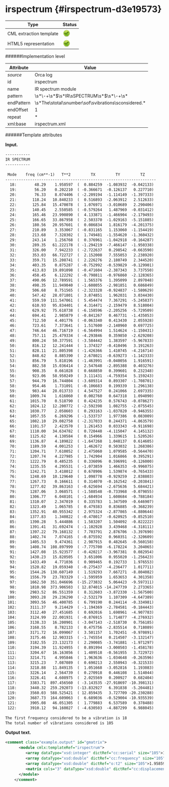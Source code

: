 # irspectrum {#irspectrum-d3e19573}


| Type                                                                                                                                                | Status                                                                                                                                              |
|----|----|
| CML extraction template                                                                                                                             | ![](/imgs/Total.png)                                                                                                                                |
| HTML5 representation                                                                                                                                | ![](/imgs/Total.png)                                                                                                                                |

######Implementation level

| Attribute                                                                                                                                           | Value                                                                                                                                               |
|----|----|
| *source*                                                                                                                                            | Orca log                                                                                                                                            |
| id                                                                                                                                                  | irspectrum                                                                                                                                          |
| name                                                                                                                                                | IR spectrum module                                                                                                                                  |
| pattern                                                                                                                                             | \\s\*\\-+\\s\*\$\\s\*IR\\sSPECTRUM\\s\*\$\\s\*\\-+\\s\*                                                                                             |
| endPattern                                                                                                                                          | \\s\*The\\stotal\\snumber\\sof\\svibrations\\sconsidered.\*                                                                                         |
| endOffset                                                                                                                                           | 1                                                                                                                                                   |
| repeat                                                                                                                                              | \*                                                                                                                                                  |
| xml:base                                                                                                                                            | irspectrum.xml                                                                                                                                      |

######Template attributes

**Input.**

    -----------
    IR SPECTRUM
    -----------

     Mode    freq (cm**-1)   T**2         TX         TY         TZ
    -------------------------------------------------------------------
      18:        48.29    1.958597  (  0.884259  -1.083932  -0.042133)
      19:        56.20    0.202210  ( -0.366671  -0.126137   0.227710)
      20:        76.33    8.074406  ( -2.209194  -1.114149  -1.397333)
      21:       118.24   10.840233  (  0.516893  -2.063912   2.512633)
      22:       125.84   15.470078  (  1.076971  -3.010689   2.290406)
      23:       140.45    2.550585  ( -0.579264   1.487969  -0.031412)
      24:       165.46   23.990890  (  4.133871  -1.466904  -2.179493)
      25:       166.65   33.867958  (  2.503370  -1.029163  -5.151885)
      26:       180.56   20.957601  (  0.086834   1.816179  -4.201375)
      27:       210.89    3.353067  ( -0.831165   1.153060  -1.154419)
      28:       213.68    7.328302  (  1.749481  -1.554620  -1.360432)
      29:       243.14    1.256768  (  0.376961  -1.042918  -0.164287)
      30:       289.35   61.222178  ( -1.294219  -7.466147  -1.950338)
      31:       326.00    7.942233  ( -2.722637   0.298542  -0.663590)
      32:       353.03   66.722727  (  2.152008   7.555053   2.238920)
      33:       359.71   15.208741  (  2.226276   2.180749   2.344520)
      34:       403.35    0.875287  ( -0.752992  -0.539829  -0.129901)
      35:       413.83   19.891098  ( -0.471604  -2.387343   3.737550)
      36:       458.45    6.122292  ( -0.798811  -0.976860  -2.128365)
      37:       490.06   12.789591  (  1.565376   1.395099   2.897048)
      38:       498.35   11.949040  ( -1.608055  -2.981851   0.686849)
      39:       506.68    8.751565  ( -2.323328  -0.924837  -1.580629)
      40:       547.42   28.071801  (  3.874851   1.962031   3.034430)
      41:       559.59  111.547061  (  5.454474   7.367291  -5.245837)
      42:       610.93   95.834401  (  4.314471  -2.159479   8.518004)
      43:       629.92   75.618738  ( -6.158596  -2.205256  -5.729509)
      44:       694.41    2.985879  ( -0.841267   0.467731  -1.435053)
      45:       712.50    4.401776  ( -0.063340   0.413430   2.055928)
      46:       723.61    7.373641  (  1.517600  -2.140960   0.697725)
      47:       746.64   46.716719  ( -6.564994   1.514624  -1.150431)
      48:       757.11   25.479334  ( -4.293846   0.359850  -2.629208)
      49:       800.24   50.377591  ( -3.584442   1.383597  -5.967833)
      50:       816.12   12.241444  (  1.374327  -0.410496   3.191263)
      51:       828.11   21.805398  ( -1.426366   1.410745  -4.216714)
      52:       848.62    8.885390  (  2.678021  -0.639273  -1.142333)
      53:       856.79    5.818196  ( -1.463991  -0.040056   1.916591)
      54:       882.58   15.036414  (  2.547648  -2.895388   0.403276)
      55:       908.35    0.661028  (  0.668850   0.399601   0.232348)
      56:       923.06   58.950249  (  3.111431  -4.759354   5.159243)
      57:       944.79   16.744804  ( -3.609314   0.893307  -1.708701)
      58:       954.46    1.731091  ( -0.106683   0.199339   1.296138)
      59:       983.44   28.013733  (  4.547527   0.241066   2.697335)
      60:      1009.74    1.616060  (  0.002760   0.647318   1.094090)
      61:      1015.70    0.518790  (  0.424235   0.576743  -0.078627)
      62:      1024.12   12.200772  ( -2.592398   1.082755  -2.075545)
      63:      1030.77    2.058603  (  0.293163  -1.037820  -0.946355)
      64:      1057.55    6.269296  ( -1.533737   1.977386   0.083009)
      65:      1082.10   29.082758  ( -2.317033   0.244371  -4.863579)
      66:      1101.57    2.423570  (  1.261453   0.033343  -0.911698)
      67:      1110.00   34.634782  (  0.720448  -4.115047   4.145132)
      68:      1125.62    4.130584  (  0.154966   1.339615   1.520526)
      69:      1136.87    4.189822  ( -1.647268   1.048137   0.614605)
      70:      1189.59    4.001253  (  1.462672   0.503032   1.268386)
      71:      1204.71    7.610052  (  2.475060   1.079585  -0.564470)
      72:      1207.74    4.227985  (  1.742904   1.016866   0.395291)
      73:      1222.79    0.485235  (  0.336096   0.596991  -0.126000)
      74:      1235.55    4.295531  ( -1.073859   1.466353  -0.996075)
      75:      1242.71    3.418012  (  0.678906   1.539874  -0.765433)
      76:      1248.69   10.129640  (  1.098778  -0.929259   2.838803)
      77:      1267.73    0.166611  (  0.314070  -0.162542  -0.203841)
      78:      1277.02   39.863163  ( -0.625694  -2.675636   5.684421)
      79:      1287.06    3.068571  ( -1.588548  -0.733968  -0.079855)
      80:      1306.77    6.048101  ( -1.684934   1.608684  -0.788184)
      81:      1310.07    2.347019  (  0.335783   1.347509  -0.646907)
      82:      1323.49    1.065785  (  0.479383   0.836885  -0.368239)
      83:      1352.91   40.955342  (  2.975324  -2.877865  -4.880644)
      84:      1377.83    1.340822  ( -0.478017  -0.620925  -0.852510)
      85:      1390.28    5.444886  (  1.583207   1.504092  -0.822222)
      86:      1391.41   31.692474  ( -1.102928   3.439468  -4.318111)
      87:      1397.22   79.168132  (  7.703791   2.876706  -3.397690)
      88:      1402.74    7.074165  ( -0.875592   0.960351  -2.320609)
      89:      1405.53    9.474361  (  2.987915   0.482645  -0.560158)
      90:      1408.74  108.897999  ( -7.775700  -6.178224   3.204065)
      91:      1427.08   15.923577  ( -0.420217  -3.967381   0.082954)
      92:      1430.23   15.820505  (  3.651006   0.955020  -1.256423)
      93:      1433.49    4.771036  (  0.909465   0.192733   1.976553)
      94:      1520.82   19.059340  ( -0.275437  -4.236477   1.017711)
      95:      1544.26  138.607149  (  1.519293   7.667271  -8.804082)
      96:      1556.79   23.783329  ( -1.595959   1.653653   4.301358)
      97:      1662.50  351.046696  (-15.273832   5.064423  -9.597311)
      98:      1810.98  373.906503  ( 12.874015 -14.247739   2.273365)
      99:      2983.52   86.551359  (  8.312603  -3.872330  -1.567500)
     100:      3093.28   29.236290  ( -2.532179   1.107309  -4.647389)
     101:      3093.56   46.400785  (  6.799190   0.244114  -0.334981)
     102:      3111.37    9.214429  ( -1.194369  -2.784581  -0.184443)
     103:      3112.40   27.451685  (  0.692016   1.698961  -4.907783)
     104:      3124.99   22.001931  ( -0.876915   1.714877  -4.276932)
     105:      3138.33   16.200901  ( -3.047143  -2.518730   0.756185)
     106:      3168.55    8.782133  (  0.475756  -2.835514   0.718089)
     107:      3171.72   16.099067  (  3.501157   1.702451  -0.970891)
     108:      3175.46   12.903315  ( -1.745554   0.214507  -3.132147)
     109:      3182.55   23.132173  (  2.290085  -3.741881  -1.971297)
     110:      3194.39   11.924955  (  0.891994  -3.000503  -1.458178)
     111:      3204.67   16.163056  (  1.409518  -0.561955   3.722972)
     112:      3214.71    4.995846  (  1.963636  -1.034648  -0.263596)
     113:      3215.23    7.087089  (  0.690213   2.550943  -0.321533)
     114:      3218.88   11.849135  (  1.051668  -3.052816   1.193083)
     115:      3226.14    2.564739  (  0.270918   0.446108   1.514044)
     116:      3226.41    4.608975  (  2.025569   0.200927   0.682404)
     117:      3383.71  897.456560  ( -3.143535 -27.918697 -10.398131)
     118:      3440.32  259.292073  (-13.832927   6.391838  -5.204481)
     119:      3560.03  588.525421  ( 12.859435   3.727709 -20.230288)
     120:      3687.73  164.609063  (  6.689036  -0.529004 -10.935539)
     121:      3905.08   46.051305  (  1.779883   6.537589   0.378488)
     122:      3910.12   94.160027  ( -4.630503  -4.887299   6.988045)

    The first frequency considered to be a vibration is 18
    The total number of vibrations considered is 105    
        

**Output text.**

```xml
<comment class="example.output" id="gmatrix">
      <module cmlx:templateRef="irspectrum">
         <array dataType="xsd:integer" dictRef="cc:serial" size="105">18 19 20 21 22 23 24 25 26 27 28 29 30 31 32 33 34 35 36 37 38 39 40 41 42 43 44 45 46 47 48 49 50 51 52 53 54 55 56 57 58 59 60 61 62 63 64 65 66 67 68 69 70 71 72 73 74 75 76 77 78 79 80 81 82 83 84 85 86 87 88 89 90 91 92 93 94 95 96 97 98 99 100 101 102 103 104 105 106 107 108 109 110 111 112 113 114 115 116 117 118 119 120 121 122</array>
         <array dataType="xsd:double" dictRef="cc:frequency" size="105">48.29 56.20 76.33 118.24 125.84 140.45 165.46 166.65 180.56 210.89 213.68 243.14 289.35 326.00 353.03 359.71 403.35 413.83 458.45 490.06 498.35 506.68 547.42 559.59 610.93 629.92 694.41 712.50 723.61 746.64 757.11 800.24 816.12 828.11 848.62 856.79 882.58 908.35 923.06 944.79 954.46 983.44 1009.74 1015.70 1024.12 1030.77 1057.55 1082.10 1101.57 1110.00 1125.62 1136.87 1189.59 1204.71 1207.74 1222.79 1235.55 1242.71 1248.69 1267.73 1277.02 1287.06 1306.77 1310.07 1323.49 1352.91 1377.83 1390.28 1391.41 1397.22 1402.74 1405.53 1408.74 1427.08 1430.23 1433.49 1520.82 1544.26 1556.79 1662.50 1810.98 2983.52 3093.28 3093.56 3111.37 3112.40 3124.99 3138.33 3168.55 3171.72 3175.46 3182.55 3194.39 3204.67 3214.71 3215.23 3218.88 3226.14 3226.41 3383.71 3440.32 3560.03 3687.73 3905.08 3910.12</array>
         <array dataType="xsd:double" dictRef="o:t2" size="105">1.958597 0.202210 8.074406 10.840233 15.470078 2.550585 23.990890 33.867958 20.957601 3.353067 7.328302 1.256768 61.222178 7.942233 66.722727 15.208741 0.875287 19.891098 6.122292 12.789591 11.949040 8.751565 28.071801 111.547061 95.834401 75.618738 2.985879 4.401776 7.373641 46.716719 25.479334 50.377591 12.241444 21.805398 8.885390 5.818196 15.036414 0.661028 58.950249 16.744804 1.731091 28.013733 1.616060 0.518790 12.200772 2.058603 6.269296 29.082758 2.423570 34.634782 4.130584 4.189822 4.001253 7.610052 4.227985 0.485235 4.295531 3.418012 10.129640 0.166611 39.863163 3.068571 6.048101 2.347019 1.065785 40.955342 1.340822 5.444886 31.692474 79.168132 7.074165 9.474361 108.897999 15.923577 15.820505 4.771036 19.059340 138.607149 23.783329 351.046696 373.906503 86.551359 29.236290 46.400785 9.214429 27.451685 22.001931 16.200901 8.782133 16.099067 12.903315 23.132173 11.924955 16.163056 4.995846 7.087089 11.849135 2.564739 4.608975 897.456560 259.292073 588.525421 164.609063 46.051305 94.160027</array>
         <matrix cols="3" dataType="xsd:double" dictRef="cc:displacement" rows="105">0.884259 -1.083932 -0.042133 -0.366671 -0.126137 0.227710 -2.209194 -1.114149 -1.397333 0.516893 -2.063912 2.512633 1.076971 -3.010689 2.290406 -0.579264 1.487969 -0.031412 4.133871 -1.466904 -2.179493 2.503370 -1.029163 -5.151885 0.086834 1.816179 -4.201375 -0.831165 1.153060 -1.154419 1.749481 -1.554620 -1.360432 0.376961 -1.042918 -0.164287 -1.294219 -7.466147 -1.950338 -2.722637 0.298542 -0.663590 2.152008 7.555053 2.238920 2.226276 2.180749 2.344520 -0.752992 -0.539829 -0.129901 -0.471604 -2.387343 3.737550 -0.798811 -0.976860 -2.128365 1.565376 1.395099 2.897048 -1.608055 -2.981851 0.686849 -2.323328 -0.924837 -1.580629 3.874851 1.962031 3.034430 5.454474 7.367291 -5.245837 4.314471 -2.159479 8.518004 -6.158596 -2.205256 -5.729509 -0.841267 0.467731 -1.435053 -0.063340 0.413430 2.055928 1.517600 -2.140960 0.697725 -6.564994 1.514624 -1.150431 -4.293846 0.359850 -2.629208 -3.584442 1.383597 -5.967833 1.374327 -0.410496 3.191263 -1.426366 1.410745 -4.216714 2.678021 -0.639273 -1.142333 -1.463991 -0.040056 1.916591 2.547648 -2.895388 0.403276 0.668850 0.399601 0.232348 3.111431 -4.759354 5.159243 -3.609314 0.893307 -1.708701 -0.106683 0.199339 1.296138 4.547527 0.241066 2.697335 0.002760 0.647318 1.094090 0.424235 0.576743 -0.078627 -2.592398 1.082755 -2.075545 0.293163 -1.037820 -0.946355 -1.533737 1.977386 0.083009 -2.317033 0.244371 -4.863579 1.261453 0.033343 -0.911698 0.720448 -4.115047 4.145132 0.154966 1.339615 1.520526 -1.647268 1.048137 0.614605 1.462672 0.503032 1.268386 2.475060 1.079585 -0.564470 1.742904 1.016866 0.395291 0.336096 0.596991 -0.126000 -1.073859 1.466353 -0.996075 0.678906 1.539874 -0.765433 1.098778 -0.929259 2.838803 0.314070 -0.162542 -0.203841 -0.625694 -2.675636 5.684421 -1.588548 -0.733968 -0.079855 -1.684934 1.608684 -0.788184 0.335783 1.347509 -0.646907 0.479383 0.836885 -0.368239 2.975324 -2.877865 -4.880644 -0.478017 -0.620925 -0.852510 1.583207 1.504092 -0.822222 -1.102928 3.439468 -4.318111 7.703791 2.876706 -3.397690 -0.875592 0.960351 -2.320609 2.987915 0.482645 -0.560158 -7.775700 -6.178224 3.204065 -0.420217 -3.967381 0.082954 3.651006 0.955020 -1.256423 0.909465 0.192733 1.976553 -0.275437 -4.236477 1.017711 1.519293 7.667271 -8.804082 -1.595959 1.653653 4.301358 -15.273832 5.064423 -9.597311 12.874015 -14.247739 2.273365 8.312603 -3.872330 -1.567500 -2.532179 1.107309 -4.647389 6.799190 0.244114 -0.334981 -1.194369 -2.784581 -0.184443 0.692016 1.698961 -4.907783 -0.876915 1.714877 -4.276932 -3.047143 -2.518730 0.756185 0.475756 -2.835514 0.718089 3.501157 1.702451 -0.970891 -1.745554 0.214507 -3.132147 2.290085 -3.741881 -1.971297 0.891994 -3.000503 -1.458178 1.409518 -0.561955 3.722972 1.963636 -1.034648 -0.263596 0.690213 2.550943 -0.321533 1.051668 -3.052816 1.193083 0.270918 0.446108 1.514044 2.025569 0.200927 0.682404 -3.143535 -27.918697 -10.398131 -13.832927 6.391838 -5.204481 12.859435 3.727709 -20.230288 6.689036 -0.529004 -10.935539 1.779883 6.537589 0.378488 -4.630503 -4.887299 6.988045</matrix>
      </module>   
    </comment>
```
